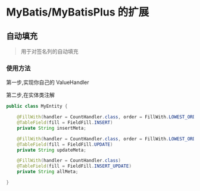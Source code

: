 # MyBatis/MyBatisPlus 的扩展

## 自动填充

> 用于对签名列的自动填充

### 使用方法

第一步,实现你自己的 ValueHandler

第二步,在实体类注解

```java
public class MyEntity {

    @FillWith(handler = CountHandler.class, order = FillWith.LOWEST_ORDER)
    @TableField(fill = FieldFill.INSERT)
    private String insertMeta;

    @FillWith(handler = CountHandler.class, order = FillWith.LOWEST_ORDER)
    @TableField(fill = FieldFill.UPDATE)
    private String updateMeta;

    @FillWith(handler = CountHandler.class)
    @TableField(fill = FieldFill.INSERT_UPDATE)
    private String allMeta;

}
```
